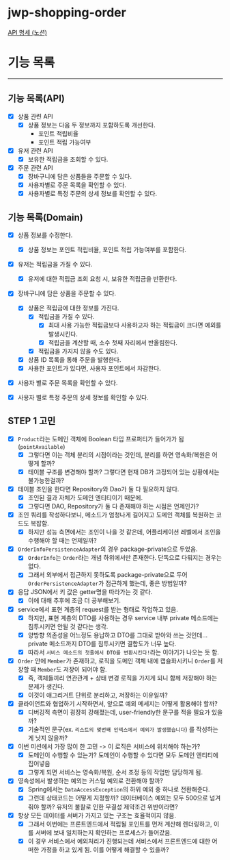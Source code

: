 # jwp-shopping-order


<a href = "https://www.notion.so/step2-da784bf6f78b4ce8baa89d489ceb227e"> API 명세 (노션) </a>

# 기능 목록
---

## 기능 목록(API)
- [x] 상품 관련 API
  - [x] 상품 정보는 다음 두 정보까지 포함하도록 개선한다.
    - 포인트 적립비율
    - 포인트 적립 가능여부

- [x] 유저 관련 API
  - [x] 보유한 적립금을 조회할 수 있다.

- [x] 주문 관련 API
  - [x] 장바구니에 담은 상품들을 주문할 수 있다.
  - [x] 사용자별로 주문 목록을 확인할 수 있다.
  - [x] 사용자별로 특정 주문의 상세 정보를 확인할 수 있다.

## 기능 목록(Domain)
- [x] 상품 정보를 수정한다.
  - [x] 상품 정보는 포인트 적립비율, 포인트 적립 가능여부를 포함한다.

- [x] 유저는 적립금을 가질 수 있다.
  - [x] 유저에 대한 적립금 조회 요청 시, 보유한 적립금을 반환한다. 

- [x] 장바구니에 담은 상품을 주문할 수 있다.
  - [x] 상품은 적립금에 대한 정보를 가진다.
    - [x] 적립금을 가질 수 있다.
      - [x] 최대 사용 가능한 적립금보다 사용하고자 하는 적립금이 크다면 예외를 발생시킨다.
      - [x] 적립금을 계산할 때, 소수 첫째 자리에서 반올림한다.
    - [x] 적립금을 가지지 않을 수도 있다.
  - [x] 상품 ID 목록을 통해 주문을 발행한다.
  - [x] 사용한 포인트가 있다면, 사용자 포인트에서 차감한다. 

- [x] 사용자 별로 주문 목록을 확인할 수 있다.

- [x] 사용자 별로 특정 주문의 상세 정보를 확인할 수 있다.


## STEP 1 고민
- [x] `Product`라는 도메인 객체에 Boolean 타입 프로퍼티가 들어가가 됨(`pointAvailable`)
  - [x] 그렇다면 이는 객체 분리의 시점이라는 것인데, 분리를 하면 영속화/복원은 어떻게 할까?
  - [x] 테이블 구조를 변경해야 할까? 그렇다면 현재 DB가 고정되어 있는 상황에서는 불가능한걸까?
- [x] 테이블 조인을 한다면 Repository와 Dao가 둘 다 필요하지 않다. 
  - [x] 조인된 결과 자체가 도메인 엔티티이기 때문에.
  - [x] 그렇다면 DAO, Repository가 둘 다 존재해야 하는 시점은 언제인가?
- [x] 조인 쿼리를 작성하다보니, 메소드가 엄청나게 길어지고 도메인 객체를 복원하는 코드도 복잡함.
  - [x] 하지만 성능 측면에서는 조인이 나을 것 같은데, 어플리케이션 레벨에서 조인을 수행해야 할 때는 언제일까?
- [x] `OrderInfoPersistenceAdapter`의 경우 package-private으로 두었음.
  - [x] `OrderInfo`는 `Order`라는 개념 하위에서만 존재한다. 단독으로 다뤄지는 경우는 없다.
  - [x] 그래서 외부에서 접근하지 못하도록 package-private으로 두어 `OrderPersistenceAdapter`가 접근하게 했는데, 좋은 방법일까?
- [x] 응답 JSON에서 키 값은 getter명을 따라가는 것 같다.
  - [x] 이에 대해 추후에 조금 더 공부해보기.
- [x] service에서 표현 계층의 request를 받는 형태로 작업하고 있음.
  - [x] 하지만, 표현 계층의 DTO를 사용하는 경우 service 내부 private 메소드에는 침투시키면 안될 것 같다는 생각.
  - [x] 양방향 의존성을 어느정도 용납하고 DTO를 그대로 받아와 쓰는 것인데... private 메소드까지 DTO를 침투시키면 결합도가 너무 높다.
  - [x] 따라서 `서비스 메소드의 첫줄에서 DTO를 변환시킨다!`라는 이야기가 나오는 듯 함.
- [x] `Order` 안에 `Member`가 존재하고, 로직을 도메인 객체 내에 캡슐화시키니 `Order`를 저장할 때 `Member`도 저장이 되어야 함.
  - [x] 즉, 객체들끼리 연관관계 + 상태 변경 로직을 가지게 되니 함께 저장해야 하는 문제가 생긴다.
  - [x] 이것이 애그리거트 단위로 분리하고, 저장하는 이유일까?
- [x] 클라이언트와 협업하기 시작하면서, 앞으로 예외 메세지는 어떻게 활용해야 할까?
  - [x] 디버깅적 측면이 굉장히 강해졌는데, user-friendly한 문구를 적을 필요가 있을까? 
  - [x] 기술적인 문구(ex. `리스트의 몇번째 인덱스에서 예외가 발생했습니다`) 를 작성하는게 낫지 않을까?
- [x] 이번 미션에서 가장 많이 한 고민 -> 이 로직은 서비스에 위치해야 하는가?
  - [x] 도메인이 수행할 수 있는가? 도메인이 수행할 수 있다면 모두 도메인 엔티티에 집어넣음
  - [x] 그렇게 되면 서비스는 영속화/복원, 순서 조정 등의 작업만 담당하게 됨.
- [x] 영속성에서 발생하는 예외는 커스텀 예외로 전환해야 할까?
  - [x] Spring에서는 `DataAccessException`의 하위 예외 중 하나로 전환해준다.
  - [x] 그런데 상태코드는 어떻게 지정할까? 데이터베이스 예외는 모두 500으로 넘겨줘야 할까? 유저의 불찰로 인한 무결성 제약조건 위반이라면?
- [x] 항상 모든 데이터를 서버가 가지고 있는 구조는 효율적이지 않음.
  - [x] 그래서 이번에는 프론트엔드에서 적립될 포인트를 먼저 계산해 렌더링하고, 이를 서버에 보내 일치하는지 확인하는 프로세스가 들어갔음.
  - [x] 이 경우 서비스에서 예외처리가 진행되는데 서비스에서 프론트엔드에 대한 어떠한 가정을 하고 있게 됨. 이를 어떻게 해결할 수 있을까?
